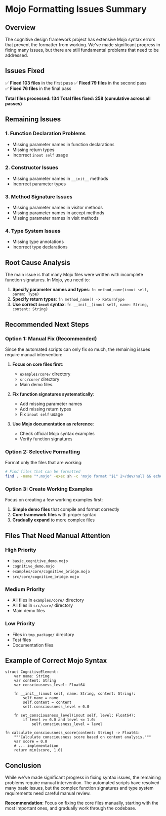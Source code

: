 # Mojo Formatting Issues Summary

## Overview
The cognitive design framework project has extensive Mojo syntax errors that prevent the formatter from working. We've made significant progress in fixing many issues, but there are still fundamental problems that need to be addressed.

## Issues Fixed
✅ **Fixed 103 files** in the first pass
✅ **Fixed 79 files** in the second pass  
✅ **Fixed 76 files** in the final pass

**Total files processed: 134**
**Total files fixed: 258 (cumulative across all passes)**

## Remaining Issues

### 1. Function Declaration Problems
- Missing parameter names in function declarations
- Missing return types
- Incorrect `inout self` usage

### 2. Constructor Issues
- Missing parameter names in `__init__` methods
- Incorrect parameter types

### 3. Method Signature Issues
- Missing parameter names in visitor methods
- Missing parameter names in accept methods
- Missing parameter names in visit methods

### 4. Type System Issues
- Missing type annotations
- Incorrect type declarations

## Root Cause Analysis

The main issue is that many Mojo files were written with incomplete function signatures. In Mojo, you need to:

1. **Specify parameter names and types**: `fn method_name(inout self, param: Type)`
2. **Specify return types**: `fn method_name() -> ReturnType`
3. **Use correct `inout` syntax**: `fn __init__(inout self, name: String, content: String)`

## Recommended Next Steps

### Option 1: Manual Fix (Recommended)
Since the automated scripts can only fix so much, the remaining issues require manual intervention:

1. **Focus on core files first**:
   - `examples/core/` directory
   - `src/core/` directory
   - Main demo files

2. **Fix function signatures systematically**:
   - Add missing parameter names
   - Add missing return types
   - Fix `inout self` usage

3. **Use Mojo documentation as reference**:
   - Check official Mojo syntax examples
   - Verify function signatures

### Option 2: Selective Formatting
Format only the files that are working:

```bash
# Find files that can be formatted
find . -name "*.mojo" -exec sh -c 'mojo format "$1" 2>/dev/null && echo "✅ $1"' _ {} \;
```

### Option 3: Create Working Examples
Focus on creating a few working examples first:

1. **Simple demo files** that compile and format correctly
2. **Core framework files** with proper syntax
3. **Gradually expand** to more complex files

## Files That Need Manual Attention

### High Priority
- `basic_cognitive_demo.mojo`
- `cognitive_demo.mojo`
- `examples/core/cognitive_bridge.mojo`
- `src/core/cognitive_bridge.mojo`

### Medium Priority
- All files in `examples/core/` directory
- All files in `src/core/` directory
- Main demo files

### Low Priority
- Files in `tmp_package/` directory
- Test files
- Documentation files

## Example of Correct Mojo Syntax

```mojo
struct CognitiveElement:
    var name: String
    var content: String
    var consciousness_level: Float64

    fn __init__(inout self, name: String, content: String):
        self.name = name
        self.content = content
        self.consciousness_level = 0.0

    fn set_consciousness_level(inout self, level: Float64):
        if level >= 0.0 and level <= 1.0:
            self.consciousness_level = level

fn calculate_consciousness_score(content: String) -> Float64:
    """Calculate consciousness score based on content analysis."""
    var score = 0.0
    # ... implementation
    return min(score, 1.0)
```

## Conclusion

While we've made significant progress in fixing syntax issues, the remaining problems require manual intervention. The automated scripts have resolved many basic issues, but the complex function signatures and type system requirements need careful manual review.

**Recommendation**: Focus on fixing the core files manually, starting with the most important ones, and gradually work through the codebase.